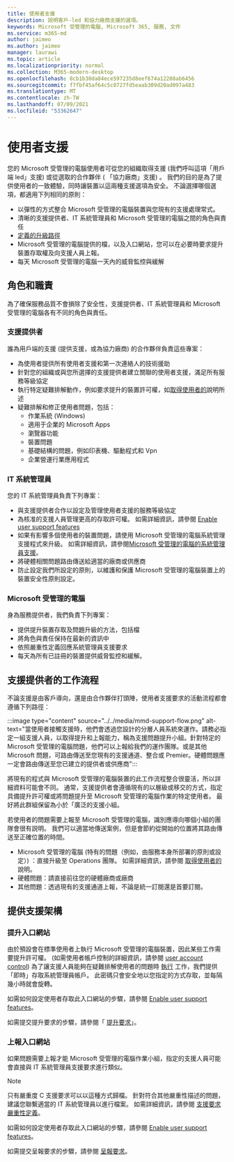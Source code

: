 ```yaml
---
title: 使用者支援
description: 說明客戶-led 和協力廠商支援的選項。
keywords: Microsoft 受管理的電腦, Microsoft 365, 服務, 文件
ms.service: m365-md
author: jaimeo
ms.author: jaimeo
manager: laurawi
ms.topic: article
ms.localizationpriority: normal
ms.collection: M365-modern-desktop
ms.openlocfilehash: 8cb1b30da84ece597235d8eef674a12208ab6456
ms.sourcegitcommit: f7fbf45af64c5c0727fd5eaab309d20ad097a483
ms.translationtype: MT
ms.contentlocale: zh-TW
ms.lasthandoff: 07/09/2021
ms.locfileid: "53362647"
---
```

# <a name="user-support"></a>使用者支援

您的 Microsoft 受管理的電腦使用者可從您的組織取得支援 (我們呼叫這項「用戶端 led」支援) 或從選取的合作夥伴 ( 「協力廠商」支援) 。 我們的目的是為了提供使用者的一致體驗，同時讓裝置以這兩種支援選項為安全。 不論選擇哪個選項，都適用下列相同的原則： 

- 以彈性的方式整合 Microsoft 受管理的電腦裝置與您現有的支援處理常式。 
- 清晰的支援提供者、IT 系統管理員和 Microsoft 受管理的電腦之間的角色與責任 
- [定義的升級路徑](#workflow-for-support-providers)
- Microsoft 受管理的電腦提供的檔，以及入口網站，您可以在必要時要求提升裝置存取權及向支援人員上報。
- 每天 Microsoft 受管理的電腦一天內的威脅監控與緩解

## <a name="roles-and-responsibilities"></a>角色和職責

為了確保服務品質不會損除了安全性，支援提供者、IT 系統管理員和 Microsoft 受管理的電腦各有不同的角色與責任。

### <a name="support-provider"></a>支援提供者

誰為用戶端的支援 (提供支援，或為協力廠商) 的合作夥伴負責這些專案：

- 為使用者提供所有使用者支援和第一次連絡人的技術援助
- 針對您的組織或與您所選擇的支援提供者建立關聯的使用者支援，滿足所有服務等級協定
- 執行特定疑難排解動作，例如要求提升的裝置許可權，如[取得使用者的](../working-with-managed-desktop/end-user-support.md)說明所述
- 疑難排解和修正使用者問題，包括：
    - 作業系統 (Windows) 
    - 適用于企業的 Microsoft Apps
    - 瀏覽器功能
    - 裝置問題
    - 基礎結構的問題，例如印表機、驅動程式和 Vpn
    - 企業營運行業應用程式

### <a name="it-admin"></a>IT 系統管理員

您的 IT 系統管理員負責下列專案：

- 與支援提供者合作以設定及管理使用者支援的服務等級協定
- 為核准的支援人員管理更高的存取許可權。 如需詳細資訊，請參閱 [Enable user support features](../get-started/enable-support.md)
- 如果有影響多個使用者的裝置問題，請使用 Microsoft 受管理的電腦系統管理支援程式來升級。 如需詳細資訊，請參閱[Microsoft 受管理的電腦的系統管理員支援](../working-with-managed-desktop/admin-support.md)。
- 將硬體相關問題路由傳送給適當的廠商或供應商
- 防止設定我們所設定的原則，以維護和保護 Microsoft 受管理的電腦裝置上的裝置安全性原則設定。

### <a name="microsoft-managed-desktop"></a>Microsoft 受管理的電腦

身為服務提供者，我們負責下列專案：

- 提供提升裝置存取及問題升級的方法，包括檔
- 將角色與責任保持在最新的資訊中
- 依照嚴重性定義回應系統管理員支援要求
- 每天為所有已註冊的裝置提供威脅監控和緩解。

## <a name="workflow-for-support-providers"></a>支援提供者的工作流程

不論支援是由客戶導向，還是由合作夥伴打頭陣，使用者支援要求的活動流程都會遵循下列路徑：

:::image type="content" source="../../media/mmd-support-flow.png" alt-text="當使用者接觸支援時，他們會透過您設計的分層人員系統來運作。請務必指定一組支援人員，以取得提升和上報能力，稱為支援問題提升小組。針對特定的 Microsoft 受管理的電腦問題，他們可以上報給我們的運作團隊。或是其他 Microsoft 問題，可路由傳送至您現有的支援通道、整合或 Premier。硬體問題應一定會路由傳送至您已建立的提供者或供應商":::

將現有的程式與 Microsoft 受管理的電腦裝置的此工作流程整合很靈活，所以詳細資料可能會不同。 通常，支援提供者會遵循現有的以層級或移交的方式，指定具備提升許可權或將問題提升至 Microsoft 受管理的電腦作業的特定使用者。 最好將此群組保留為小於「廣泛的支援小組。

若使用者的問題需要上報至 Microsoft 受管理的電腦，識別應導向哪個小組的團隊會很有説明。 我們可以適當地傳送案例，但是會節約從開始的位置將其路由傳送至正確位置的時間。

- Microsoft 受管理的電腦 (特有的問題（例如，由服務本身所部署的原則或設定）) ：直接升級至 Operations 團隊。 如需詳細資訊，請參閱 [取得使用者的](../working-with-managed-desktop/end-user-support.md)說明。
- 硬體問題：請直接前往您的硬體廠商或廠商
- 其他問題：透過現有的支援通道上報，不論是統一訂閱還是首要訂閱。

## <a name="provided-support-framework"></a>提供支援架構


### <a name="elevation-portal"></a>提升入口網站 

由於預設會在標準使用者上執行 Microsoft 受管理的電腦裝置，因此某些工作需要提升許可權。  (如需使用者帳戶控制的詳細資訊，請參閱 [user account control](/windows/security/identity-protection/user-account-control/user-account-control-overview)) 為了讓支援人員能夠在疑難排解使用者的問題時 [執行](../working-with-managed-desktop/end-user-support.md#elevation-requests) 工作，我們提供「即時」存取系統管理員帳戶。 此密碼只會安全地以您指定的方式存取，並每隔幾小時就會旋轉。  

如需如何設定使用者存取此入口網站的步驟，請參閱 [Enable user support features](../get-started/enable-support.md)。

如需提交提升要求的步驟，請參閱「 [提升要求](../working-with-managed-desktop/end-user-support.md#elevation-requests)」。

### <a name="escalation-portal"></a>上報入口網站 

如果問題需要上報才能 Microsoft 受管理的電腦作業小組，指定的支援人員可能會直接與 IT 系統管理員支援要求進行類似。  

> [!NOTE]
> 只有嚴重度 C 支援要求可以以這種方式歸檔。 針對符合其他嚴重性描述的問題，建議您聯繫適當的 IT 系統管理員以進行檔案。 如需詳細資訊，請參閱 [支援要求嚴重性定義](../working-with-managed-desktop/admin-support.md#support-request-severity-definitions)。

如需如何設定使用者存取此入口網站的步驟，請參閱 [Enable user support features](../get-started/enable-support.md)。

如需提交呈報要求的步驟，請參閱 [呈報要求](../working-with-managed-desktop/end-user-support.md#escalation-requests)。
